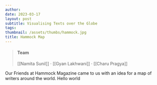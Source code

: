 ```yaml
---
author: 
date: 2023-03-17
layout: post
subtitle: Visualising Texts over the Globe
tags: 
thumbnail: /assets/thumbs/hammock.jpg
title: Hammock Map
---
```


> #### Team
> [[Namita Sunil]] · [[Gyan Lakhwani]] · [[Charu Pragya]]

Our Friends at Hammock Magazine came to us with an idea for a map of writers around the world. Hello world